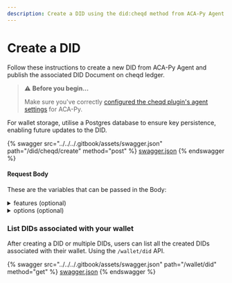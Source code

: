 ```yaml
---
description: Create a DID using the did:cheqd method from ACA-Py Agent
---
```


# Create a DID

Follow these instructions to create a new DID from ACA-Py Agent and publish the associated DID Document on cheqd ledger.

> ⚠️ **Before you begin...**
>
> Make sure you've correctly [configured the cheqd plugin's agent settings](../setup-aca-py-agent.md) for ACA-Py.

For wallet storage, utilise a Postgres database to ensure key persistence, enabling future updates to the DID.

{% swagger src="../../../.gitbook/assets/swagger.json" path="/did/cheqd/create" method="post" %}
[swagger.json](../../../.gitbook/assets/swagger.json)
{% endswagger %}

#### Request Body

These are the variables that can be passed in the Body:

<details>

<summary>features (optional)</summary>

Optional Object with Key-Value format for additional features of the new DID. This is for future use.

</details>

<details>

<summary>options (optional)</summary>

Optional Object with Key-Value format for additional configuration options, recommendations below:

"network": testnet or mainnet

"key\_type": "ed25519" or "bls12381g2"

</details>

### List DIDs associated with your wallet <a href="#list-dids-associated-with-your-account" id="list-dids-associated-with-your-account"></a>

After creating a DID or multiple DIDs, users can list all the created DIDs associated with their wallet. Using the `/wallet/did` API.

{% swagger src="../../../.gitbook/assets/swagger.json" path="/wallet/did" method="get" %}
[swagger.json](../../../.gitbook/assets/swagger.json)
{% endswagger %}





